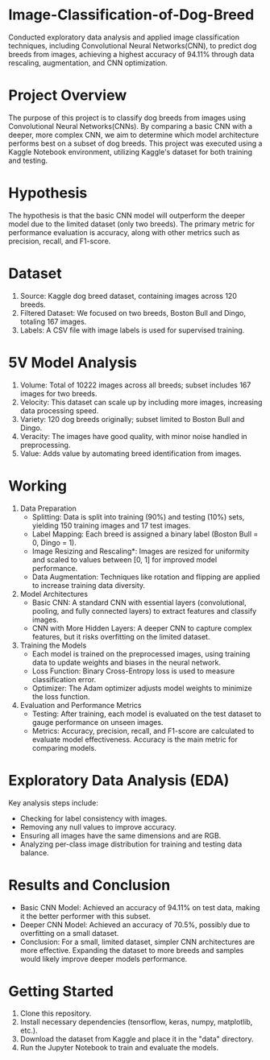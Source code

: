 # Image-Classification-of-Dog-Breed
Conducted exploratory data analysis and applied image classification techniques, including Convolutional Neural Networks(CNN), to predict dog breeds from images, achieving a highest accuracy of 94.11% through data rescaling, augmentation, and CNN optimization.

# Project Overview
The purpose of this project is to classify dog breeds from images using Convolutional Neural Networks(CNNs). By comparing a basic CNN with a deeper, more complex CNN, we aim to determine which model architecture performs best on a subset of dog breeds. This project was executed using a Kaggle Notebook environment, utilizing Kaggle's dataset for both training and testing.

# Hypothesis
The hypothesis is that the basic CNN model will outperform the deeper model due to the limited dataset (only two breeds). The primary metric for performance evaluation is accuracy, along with other metrics such as precision, recall, and F1-score.

# Dataset
1. Source: Kaggle dog breed dataset, containing images across 120 breeds.
2. Filtered Dataset: We focused on two breeds, Boston Bull and Dingo, totaling 167 images.
3. Labels: A CSV file with image labels is used for supervised training.

# 5V Model Analysis
1. Volume: Total of 10222 images across all breeds; subset includes 167 images for two breeds.
2. Velocity: This dataset can scale up by including more images, increasing data processing speed.
3. Variety: 120 dog breeds originally; subset limited to Boston Bull and Dingo.
4. Veracity: The images have good quality, with minor noise handled in preprocessing.
5. Value: Adds value by automating breed identification from images.

# Working
1. Data Preparation
   - Splitting: Data is split into training (90%) and testing (10%) sets, yielding 150 training images and 17 test images.
   - Label Mapping: Each breed is assigned a binary label (Boston Bull = 0, Dingo = 1).
   - Image Resizing and Rescaling*: Images are resized for uniformity and scaled to values between [0, 1] for improved model performance.
   - Data Augmentation: Techniques like rotation and flipping are applied to increase training data diversity.
2. Model Architectures
   - Basic CNN: A standard CNN with essential layers (convolutional, pooling, and fully connected layers) to extract features and classify images.
   - CNN with More Hidden Layers: A deeper CNN to capture complex features, but it risks overfitting on the limited dataset.
3. Training the Models
   - Each model is trained on the preprocessed images, using training data to update weights and biases in the neural network.
   - Loss Function: Binary Cross-Entropy loss is used to measure classification error.
   - Optimizer: The Adam optimizer adjusts model weights to minimize the loss function.
4. Evaluation and Performance Metrics
   - Testing: After training, each model is evaluated on the test dataset to gauge performance on unseen images.
   - Metrics: Accuracy, precision, recall, and F1-score are calculated to evaluate model effectiveness. Accuracy is the main metric for comparing models.

# Exploratory Data Analysis (EDA)
Key analysis steps include:
- Checking for label consistency with images.
- Removing any null values to improve accuracy.
- Ensuring all images have the same dimensions and are RGB.
- Analyzing per-class image distribution for training and testing data balance.

# Results and Conclusion
- Basic CNN Model: Achieved an accuracy of 94.11% on test data, making it the better performer with this subset.
- Deeper CNN Model: Achieved an accuracy of 70.5%, possibly due to overfitting on a small dataset.
- Conclusion: For a small, limited dataset, simpler CNN architectures are more effective. Expanding the dataset to more breeds and samples would likely improve deeper models performance.

# Getting Started
1. Clone this repository.
2. Install necessary dependencies (tensorflow, keras, numpy, matplotlib, etc.).
3. Download the dataset from Kaggle and place it in the "data" directory.
4. Run the Jupyter Notebook to train and evaluate the models.
